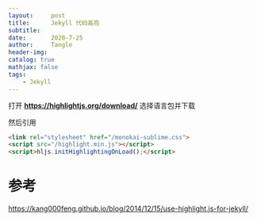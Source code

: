 ```yaml
---
layout:     post
title:      Jekyll 代码高亮
subtitle:   
date:       2020-7-25
author:     Tangle
header-img:
catalog: true
mathjax: false
tags:
    - Jekyll
---
```


打开 **https://highlightjs.org/download/** 选择语言包并下载

然后引用

```html
<link rel="stylesheet" href="/monokai-sublime.css">
<script src="/highlight.min.js"></script>
<script>hljs.initHighlightingOnLoad();</script>
```

# 参考

https://kang000feng.github.io/blog/2014/12/15/use-highlight.js-for-jekyll/
